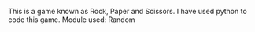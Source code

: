 This is a game known as Rock, Paper and Scissors. I have used python to code this game.
Module used: Random